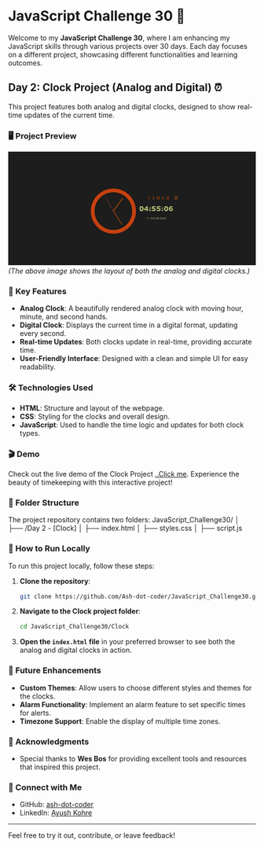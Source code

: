# JavaScript Challenge 30 🚀

Welcome to my **JavaScript Challenge 30**, where I am enhancing my JavaScript skills through various projects over 30 days. Each day focuses on a different project, showcasing different functionalities and learning outcomes.

## Day 2: Clock Project (Analog and Digital) ⏰

This project features both analog and digital clocks, designed to show real-time updates of the current time.

### 🖥️ Project Preview

![Clock Interface](./interface.png)  
*(The above image shows the layout of both the analog and digital clocks.)*

### 🎯 Key Features

- **Analog Clock**: A beautifully rendered analog clock with moving hour, minute, and second hands.
- **Digital Clock**: Displays the current time in a digital format, updating every second.
- **Real-time Updates**: Both clocks update in real-time, providing accurate time.
- **User-Friendly Interface**: Designed with a clean and simple UI for easy readability.

### 🛠️ Technologies Used

- **HTML**: Structure and layout of the webpage.
- **CSS**: Styling for the clocks and overall design.
- **JavaScript**: Used to handle the time logic and updates for both clock types.

### 🎬 Demo

Check out the live demo of the Clock Project [..Click me](https://ash-dot-coder.github.io/JavaScript_Challenge30/Day%202%20-%20%5BClock%5D/index.html).
Experience the beauty of timekeeping with this interactive project!

### 📁 Folder Structure

The project repository contains two folders:
JavaScript_Challenge30/
│ 
├── /Day 2 - [Clock]
│ 
├── index.html 
│ 
├── styles.css 
│ 
├── script.js


### 📂 How to Run Locally

To run this project locally, follow these steps:

1. **Clone the repository**:
    ```bash
    git clone https://github.com/Ash-dot-coder/JavaScript_Challenge30.git
    ```
2. **Navigate to the Clock project folder**:
    ```bash
    cd JavaScript_Challenge30/Clock
    ```
3. **Open the `index.html` file** in your preferred browser to see both the analog and digital clocks in action.

### 🚀 Future Enhancements

- **Custom Themes**: Allow users to choose different styles and themes for the clocks.
- **Alarm Functionality**: Implement an alarm feature to set specific times for alerts.
- **Timezone Support**: Enable the display of multiple time zones.

### 🙏 Acknowledgments

- Special thanks to **Wes Bos** for providing excellent tools and resources that inspired this project.

### 🔗 Connect with Me

- GitHub: [ash-dot-coder](https://github.com/Ash-dot-coder)
- LinkedIn: [Ayush Kohre](https://www.linkedin.com/in/aayush-kohre-dev1/)

---

Feel free to try it out, contribute, or leave feedback!
